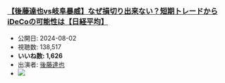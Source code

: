 ### [【後藤達也vs岐阜暴威】なぜ損切り出来ない？短期トレードからiDeCoの可能性は【日経平均】](https://www.youtube.com/watch?v=17A64EJ_v18)
-   公開日: 2024-08-02
-   視聴数: 138,517
-   **いいね数: 1,626**
-   出演者: [後藤達也](/rehacq_fan/people/後藤達也 "wikilink")
- [![](https://img.youtube.com/vi/17A64EJ_v18/hqdefault.jpg)](https://www.youtube.com/watch?v=17A64EJ_v18)

